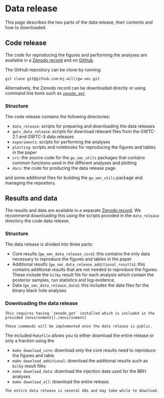 # Data release

This page describes the two parts of the data release, their contents and how to
downloaded.

## Code release

The code for reproducing the figures and performing the analyses are available in
a [Zenodo record]() and on [GitHub](https://github.com/mj-will/gw-smc).

The GitHub repository can be clone by running:

```
git clone git@github.com:mj-will/gw-smc.git
```

Alternatively, the Zenodo record can be downloaded directly or using command
line tools such as [`zenodo_get`](https://github.com/dvolgyes/zenodo_get).

### Structure

The code release contains the following directories:

- `data_release`: scripts for preparing and downloading the data releases
- `gwtc_data_release`: scripts for download relevant files from the GWTC-2.1 and GWTC-3 data releases
- `experiments`: scripts for performing the analyses
- `plotting`: scripts and notebooks for reproducing the figures and tables in the paper
- `src`: the source code for the `gw_smc_utils` packages that contains common functions used in the different analyses and plotting
- `docs`: the code for producing the data release page

and some additional files for building the `gw_smc_utils` package and managing the repository.

## Results and data

The results and data are available in a separate [Zenodo record](). We recommend downloading
this using the scripts provided in the `data_release` directory the code data release.

### Structure

The data release is divided into three parts:

- Core results (`gw_smc_data_release_core`): this contains the only data necessary to reproduce the figures and tables in the paper
- Additional results (`gw_smc_data_release_additional_results`): this contains additional results that are not needed to reproduce the figures. These include the `bilby` result file for each analysis which contain the posterior samples, run statistics and log-evidence,
- Data (`gw_smc_data_release_data`): this includes the data files for the binary black hole analyses

### Downloading the data release

```{note}
This requires having `zenodo_get` installed which is included in the provided [environment](./environment)
```

```{warning}
These commands will be implemented once the data release is public.
```

The included `Makefile` allows you to either download the entire release or only a fraction using the

- `make download_core`: download only the core results need to reproduce the figures and table
- `make download_additional`: download the additional results such as `bilby` result files
- `make download_data`: download the injection data used for the BBH analyses
- `make download_all`: download the entire release.

```{important}
The entire data release is several GBs and may take while to download.
```
